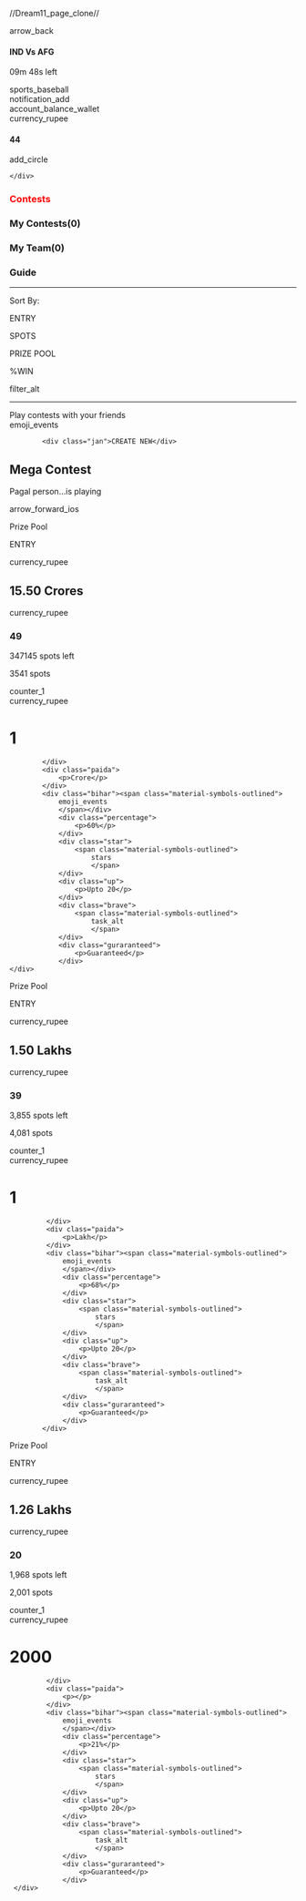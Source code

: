 //Dream11_page_clone//

<!DOCTYPE html>
<html lang="en">
<head>
    <meta charset="UTF-8">
    <meta name="viewport" content="width=device-width, initial-scale=1.0">
    <link rel="stylesheet" href="https://cdnjs.cloudflare.com/ajax/libs/font-awesome/6.5.1/css/all.min.css" integrity="sha512-DTOQO9RWCH3ppGqcWaEA1BIZOC6xxalwEsw9c2QQeAIftl+Vegovlnee1c9QX4TctnWMn13TZye+giMm8e2LwA==" crossorigin="anonymous" referrerpolicy="no-referrer" />
    <link rel="Icon" href="./dream-11.jpg">
    <title>Play Fantansy Sports & Win Cash Prizes on Dream11 App | Dream11</title>
<link rel="stylesheet" href="dream.css" />
<link rel="preconnect" href="https://fonts.googleapis.com">
<link rel="preconnect" href="https://fonts.gstatic.com" crossorigin>
<link href="https://fonts.googleapis.com/css2?family=Montserrat:wght@300;400;500;600;700&family=Poppins&family=Roboto&display=swap" rel="stylesheet">
<link rel="stylesheet" href="https://fonts.googleapis.com/css2?family=Material+Symbols+Outlined:opsz,wght,FILL,GRAD@20..48,100..700,0..1,-50..200" />
<link rel="stylesheet" href="https://fonts.googleapis.com/css2?family=Material+Symbols+Outlined:opsz,wght,FILL,GRAD@20..48,100..700,0..1,-50..200" />
<link rel="stylesheet" href="https://fonts.googleapis.com/css2?family=Material+Symbols+Outlined:opsz,wght,FILL,GRAD@20..48,100..700,0..1,-50..200" />
<link rel="stylesheet" href="https://fonts.googleapis.com/css2?family=Material+Symbols+Outlined:opsz,wght,FILL,GRAD@20..48,100..700,0..1,-50..200" />
<link rel="stylesheet" href="https://fonts.googleapis.com/css2?family=Material+Symbols+Outlined:opsz,wght,FILL,GRAD@20..48,100..700,0..1,-50..200" />
<link rel="stylesheet" href="https://fonts.googleapis.com/css2?family=Material+Symbols+Outlined:opsz,wght,FILL,GRAD@20..48,100..700,0..1,-50..200" />
<link rel="stylesheet" href="https://fonts.googleapis.com/css2?family=Material+Symbols+Outlined:opsz,wght,FILL,GRAD@20..48,100..700,0..1,-50..200" />
<link rel="stylesheet" href="https://fonts.googleapis.com/css2?family=Material+Symbols+Outlined:opsz,wght,FILL,GRAD@20..48,100..700,0..1,-50..200" />
<link rel="stylesheet" href="https://fonts.googleapis.com/css2?family=Material+Symbols+Outlined:opsz,wght,FILL,GRAD@20..48,100..700,0..1,-50..200" />
<link rel="stylesheet" href="https://fonts.googleapis.com/css2?family=Material+Symbols+Outlined:opsz,wght,FILL,GRAD@20..48,100..700,0..1,-50..200" />
<link rel="stylesheet" href="https://fonts.googleapis.com/css2?family=Material+Symbols+Outlined:opsz,wght,FILL,GRAD@20..48,100..700,0..1,-50..200" />
<link rel="stylesheet" href="https://fonts.googleapis.com/css2?family=Material+Symbols+Outlined:opsz,wght,FILL,GRAD@24,400,0,0" />
</head>
    <title>Document</title>
<body>
    <div class="vishal">
        <div class="jas">
            <span class="material-symbols-outlined">
            arrow_back
            </span> 
        </div>        
<div class="main">
      <div class="match">
        <h4>IND Vs AFG</h4>
      </div>
     <div class="time">
        <p>09m 48s left</p>
     </div>
     <div class="ball">
        <span class="material-symbols-outlined">
            sports_baseball
            </span>  
     </div>
     <div class="bell">
        <span class="material-symbols-outlined">
            notification_add
            </span>
     </div>
    <div class="bap">
      <div class="balance">
        <span class="material-symbols-outlined">
            account_balance_wallet
            </span>
      </div>
      <div class="rupees">
        <span class="material-symbols-outlined">
            currency_rupee
            </span>
      </div>
      <div class="jama">
        <h4>44</h4>
      </div>
      <div class="plus">
        <span class="material-symbols-outlined">
            add_circle
            </span>
      </div>
      
    </div>
</div>
</div>
<div class="colon">
    <div class="Contests">
    <h3 style="color: red;">Contests</h3> </div>    
<div class="my">
    <h3>My Contests(0)</h3>
</div>
<div class="team">
    <h3>My Team(0)</h3>
</div>
<div class="Guide">   
    <h3>Guide</h3>
</div>     
</div>
<div class="hress">
    <hr>
</div>
<div class="pagal">
    <div class="sort">
        <p>Sort By:</p>
    </div>
    <div class="entry">
        <p>ENTRY</p>
    </div>
    <div class="spots">
        <p>SPOTS</p>
    </div>
    <div class="prize">
        <p>PRIZE POOL</p>
    </div>
    <div class="win">
        <p>%WIN</p>
    </div>
    <div class="fig">
        <span class="material-symbols-outlined">
            filter_alt
        </span>
    </div>
</div>
<div class="pran">
    <hr>
</div>
<div class="create">
    <div class="friends">
    <h7>Play contests with your friends</h7></div>
        <div class="cover"></div>
        <div class="bold"><span class="material-symbols-outlined">
            emoji_events
            </span></div>
        
            <div class="jan">CREATE NEW</div>
    
</div>
<div class="mega">
    <h2>Mega Contest</h2>
</div>
<div class="sharma"></div>
<div class="playing">
    <p>Pagal person...is playing</p>
   </div>
   <div class="tag">
    <span class="material-symbols-outlined">
        arrow_forward_ios
        </span>
   </div>
<div class="runner">
   <div class="winner"></div>
   <div class="pool">
    <p>Prize Pool</p>
</div>
<div class="fees">
    <p>ENTRY</p>
</div>
<div class="amir">
    <span class="material-symbols-outlined">
        currency_rupee
        </span>
    </div>
<div class="crore">
    <h2>15.50 Crores</h2>
</div>
<div class="crush"></div>
<div class="gareeb">
    <span class="material-symbols-outlined" >
        currency_rupee
        </span>
    </div>
    <div class="kute">
        <h3>49</h3>
    </div>
    <div class="mar"></div>
    <div class="jeew"></div>
    <div class="person">
        <p>347145 spots left</p>
    </div>
    <div class="pps">
        <p>3541 spots</p>
    </div>
    <div class="pre"></div>
    <div class="chat">
        <div class="char">
           <span class="material-symbols-outlined">
            counter_1
            </span> 
        </div>
            <div class="retry">
                <span class="material-symbols-outlined">
                    currency_rupee
                    </span>
                    <div class="tee"><h1>1</h1></div>
                    
            </div>
            <div class="paida">
                <p>Crore</p>
            </div>
            <div class="bihar"><span class="material-symbols-outlined">
                emoji_events
                </span></div>
                <div class="percentage">
                    <p>60%</p>
                </div>
                <div class="star">
                    <span class="material-symbols-outlined">
                        stars
                        </span>
                </div>
                <div class="up">
                    <p>Upto 20</p>
                </div>
                <div class="brave">
                    <span class="material-symbols-outlined">
                        task_alt
                        </span>
                </div>
                <div class="guraranteed">
                    <p>Guaranteed</p>
                </div>
    </div>

</div>

<div class="runner">
    <div class="winner"></div>
    <div class="pool">
     <p>Prize Pool</p>
 </div>
 <div class="fees">
     <p>ENTRY</p>
 </div>
 <div class="amir">
     <span class="material-symbols-outlined">
         currency_rupee
         </span>
     </div>
 <div class="crore">
     <h2>1.50 Lakhs</h2>
 </div>
 <div class="crush"></div>
 <div class="gareeb">
     <span class="material-symbols-outlined">
         currency_rupee
         </span>
     </div>
     <div class="kute">
         <h3>39</h3>
     </div>
     <div class="mar"></div>
     <div class="jeew"></div>
     <div class="person">
         <p>3,855 spots left</p>
     </div>
     <div class="pps">
         <p>4,081 spots</p>
     </div>
     <div class="pre"></div>
     <div class="chat">
         <div class="char">
            <span class="material-symbols-outlined">
             counter_1
             </span> 
         </div>
             <div class="retry">
                 <span class="material-symbols-outlined">
                     currency_rupee
                     </span>
                     <div class="tee"><h1>1</h1></div>
                     
             </div>
             <div class="paida">
                 <p>Lakh</p>
             </div>
             <div class="bihar"><span class="material-symbols-outlined">
                 emoji_events
                 </span></div>
                 <div class="percentage">
                     <p>68%</p>
                 </div>
                 <div class="star">
                     <span class="material-symbols-outlined">
                         stars
                         </span>
                 </div>
                 <div class="up">
                     <p>Upto 20</p>
                 </div>
                 <div class="brave">
                     <span class="material-symbols-outlined">
                         task_alt
                         </span>
                 </div>
                 <div class="guraranteed">
                     <p>Guaranteed</p>
                 </div>
            </div>
</div> 

<div class="runner">
    <div class="winner"></div>
    <div class="pool">
     <p>Prize Pool</p>
 </div>
 <div class="fees">
     <p>ENTRY</p>
 </div>
 <div class="amir">
     <span class="material-symbols-outlined">
         currency_rupee
         </span>
     </div>
 <div class="crore">
     <h2>1.26 Lakhs</h2>
 </div>
 <div class="crush"></div>
 <div class="gareeb">
     <span class="material-symbols-outlined">
         currency_rupee
         </span>
     </div>
     <div class="kute">
         <h3>20</h3>
     </div>
     <div class="mar"></div>
     <div class="jeew"></div>
     <div class="person">
         <p>1,968 spots left</p>
     </div>
     <div class="pps">
         <p>2,001 spots</p>
     </div>
     <div class="pre"></div>
     <div class="chat">
         <div class="char">
            <span class="material-symbols-outlined">
             counter_1
             </span> 
         </div>
             <div class="retry">
                 <span class="material-symbols-outlined">
                     currency_rupee
                     </span>
                     <div class="tee"><h1>2000</h1></div>
                     
             </div>
             <div class="paida">
                 <p></p>
             </div>
             <div class="bihar"><span class="material-symbols-outlined">
                 emoji_events
                 </span></div>
                 <div class="percentage">
                     <p>21%</p>
                 </div>
                 <div class="star">
                     <span class="material-symbols-outlined">
                         stars
                         </span>
                 </div>
                 <div class="up">
                     <p>Upto 20</p>
                 </div>
                 <div class="brave">
                     <span class="material-symbols-outlined">
                         task_alt
                         </span>
                 </div>
                 <div class="guraranteed">
                     <p>Guaranteed</p>
                 </div>
     </div>
 
</body>
</html>
